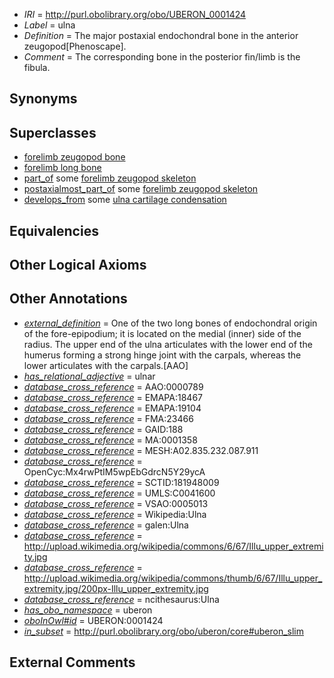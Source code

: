  * *IRI* = http://purl.obolibrary.org/obo/UBERON_0001424
 * *Label* = ulna
 * *Definition* = The major postaxial endochondral bone in the anterior zeugopod[Phenoscape].
 * *Comment* = The corresponding bone in the posterior fin/limb is the fibula.

## Synonyms


## Superclasses

 * [forelimb zeugopod bone](../../UBERON/66/UBERON_0003466.md)
 * [forelimb long bone](../../UBERON/07/UBERON_0003607.md)
 * [part_of](../../BFO/50/BFO_0000050.md) some [forelimb zeugopod skeleton](../../UBERON/03/UBERON_0010703.md)
 * [postaxialmost_part_of](../../BSPO/15/BSPO_0001115.md) some [forelimb zeugopod skeleton](../../UBERON/03/UBERON_0010703.md)
 * [develops_from](../../RO/02/RO_0002202.md) some [ulna cartilage condensation](../../UBERON/06/UBERON_0006306.md)

## Equivalencies


## Other Logical Axioms


## Other Annotations

 * *[external_definition](../../UBPROP/01/UBPROP_0000001.md)* = One of the two long bones of endochondral origin of the fore-epipodium; it is located on the medial (inner) side of the radius. The upper end of the ulna articulates with the lower end of the humerus forming a strong hinge joint with the carpals, whereas the lower articulates with the carpals.[AAO]
 * *[has_relational_adjective](../../UBPROP/07/UBPROP_0000007.md)* = ulnar
 * *[database_cross_reference](../../ef/oboInOwl#hasDbXref.md)* = AAO:0000789
 * *[database_cross_reference](../../ef/oboInOwl#hasDbXref.md)* = EMAPA:18467
 * *[database_cross_reference](../../ef/oboInOwl#hasDbXref.md)* = EMAPA:19104
 * *[database_cross_reference](../../ef/oboInOwl#hasDbXref.md)* = FMA:23466
 * *[database_cross_reference](../../ef/oboInOwl#hasDbXref.md)* = GAID:188
 * *[database_cross_reference](../../ef/oboInOwl#hasDbXref.md)* = MA:0001358
 * *[database_cross_reference](../../ef/oboInOwl#hasDbXref.md)* = MESH:A02.835.232.087.911
 * *[database_cross_reference](../../ef/oboInOwl#hasDbXref.md)* = OpenCyc:Mx4rwPtIM5wpEbGdrcN5Y29ycA
 * *[database_cross_reference](../../ef/oboInOwl#hasDbXref.md)* = SCTID:181948009
 * *[database_cross_reference](../../ef/oboInOwl#hasDbXref.md)* = UMLS:C0041600
 * *[database_cross_reference](../../ef/oboInOwl#hasDbXref.md)* = VSAO:0005013
 * *[database_cross_reference](../../ef/oboInOwl#hasDbXref.md)* = Wikipedia:Ulna
 * *[database_cross_reference](../../ef/oboInOwl#hasDbXref.md)* = galen:Ulna
 * *[database_cross_reference](../../ef/oboInOwl#hasDbXref.md)* = http://upload.wikimedia.org/wikipedia/commons/6/67/Illu_upper_extremity.jpg
 * *[database_cross_reference](../../ef/oboInOwl#hasDbXref.md)* = http://upload.wikimedia.org/wikipedia/commons/thumb/6/67/Illu_upper_extremity.jpg/200px-Illu_upper_extremity.jpg
 * *[database_cross_reference](../../ef/oboInOwl#hasDbXref.md)* = ncithesaurus:Ulna
 * *[has_obo_namespace](../../ce/oboInOwl#hasOBONamespace.md)* = uberon
 * *[oboInOwl#id](../../id/oboInOwl#id.md)* = UBERON:0001424
 * *[in_subset](../../et/oboInOwl#inSubset.md)* = http://purl.obolibrary.org/obo/uberon/core#uberon_slim

## External Comments

